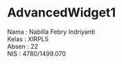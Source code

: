 # AdvancedWidget1
Nama  : Nabilla Febry Indriyanti <br>
Kelas : XIRPL5 <br>
Absen : 22 <br>
NIS : 4780/1499.070 <br> 
